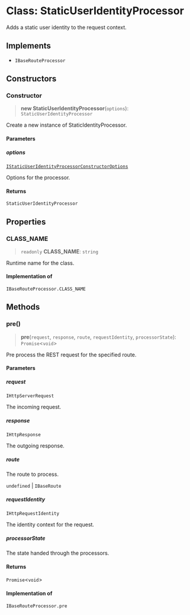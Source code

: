 # Class: StaticUserIdentityProcessor

Adds a static user identity to the request context.

## Implements

- `IBaseRouteProcessor`

## Constructors

### Constructor

> **new StaticUserIdentityProcessor**(`options`): `StaticUserIdentityProcessor`

Create a new instance of StaticIdentityProcessor.

#### Parameters

##### options

[`IStaticUserIdentityProcessorConstructorOptions`](../interfaces/IStaticUserIdentityProcessorConstructorOptions.md)

Options for the processor.

#### Returns

`StaticUserIdentityProcessor`

## Properties

### CLASS\_NAME

> `readonly` **CLASS\_NAME**: `string`

Runtime name for the class.

#### Implementation of

`IBaseRouteProcessor.CLASS_NAME`

## Methods

### pre()

> **pre**(`request`, `response`, `route`, `requestIdentity`, `processorState`): `Promise`\<`void`\>

Pre process the REST request for the specified route.

#### Parameters

##### request

`IHttpServerRequest`

The incoming request.

##### response

`IHttpResponse`

The outgoing response.

##### route

The route to process.

`undefined` | `IBaseRoute`

##### requestIdentity

`IHttpRequestIdentity`

The identity context for the request.

##### processorState

The state handed through the processors.

#### Returns

`Promise`\<`void`\>

#### Implementation of

`IBaseRouteProcessor.pre`
